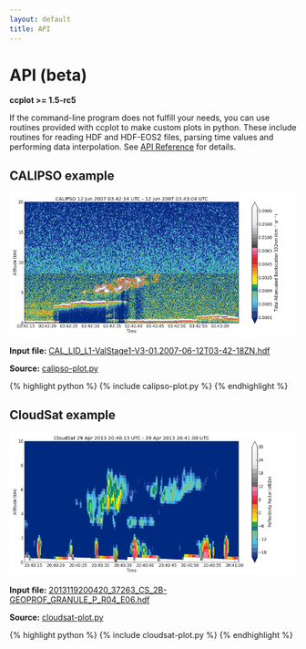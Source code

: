 ```yaml
---
layout: default
title: API
---
```

API (beta)
==========

**ccplot >= 1.5-rc5**

If the command-line program does not fulfill your needs,
you can use routines
provided with ccplot to make custom plots in python. These include routines
for reading HDF and HDF-EOS2 files, parsing time values and performing
data interpolation. See [API Reference](reference/) for details.

CALIPSO example
---------------

[![CALIPSO example](calipso-plot-small.png)](calipso-plot.png)

**Input file:**
[CAL_LID_L1-ValStage1-V3-01.2007-06-12T03-42-18ZN.hdf](https://sourceforge.net/projects/ccplot/files/products/CAL_LID_L1-ValStage1-V3-01.2007-06-12T03-42-18ZN.hdf)

**Source:** [calipso-plot.py](https://raw.github.com/peterkuma/ccplot/gh-pages/_includes/calipso-plot.py)

{% highlight python %}
{% include calipso-plot.py %}
{% endhighlight %}

CloudSat example
----------------

[![CloudSat example](cloudsat-plot-small.png)](cloudsat-plot.png)

**Input file:**
[2013119200420_37263_CS_2B-GEOPROF_GRANULE_P_R04_E06.hdf](https://sourceforge.net/projects/ccplot/files/products/2013119200420_37263_CS_2B-GEOPROF_GRANULE_P_R04_E06.hdf)

**Source:** [cloudsat-plot.py](https://raw.github.com/peterkuma/ccplot/gh-pages/_includes/cloudsat-plot.py)

{% highlight python %}
{% include cloudsat-plot.py %}
{% endhighlight %}
